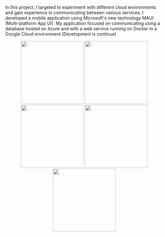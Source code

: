 In this project, I targeted to experiment with different cloud environments and gain experience in communicating between various services. I developed a mobile application using Microsoft's new technology MAUI (Multi-platform App UI). My application focused on communicating using a database hosted on Azure and with a web service running on Docker in a Google Cloud environment.(Development is continue)

<p align="center">
  <img src="![Ekran görüntüsü 2024-01-18 122005](https://github.com/myemirrr/Library-MVC/assets/77809017/ddb95565-148c-4a5a-91df-37f3a089101c)"  width="200"/>
  <img src="![image](https://github.com/myemirrr/BasicLibrary-MVC/assets/77809017/569b8e3d-8233-498c-8019-748e95a68f6e)" width="200"/>
  <img src="![Ekran görüntüsü 2024-01-18 122018](https://github.com/myemirrr/BasicLibrary-MVC/assets/77809017/3c8e2fd9-f391-460d-8967-996f327056bc)" width="200"/>
  <img src="![Ekran görüntüsü 2024-01-18 122045](https://github.com/myemirrr/Library-MVC/assets/77809017/67f109e2-33e9-413f-a1ff-27296cd85a32)" width="200"/>
  <img src="![Ekran görüntüsü 2024-01-18 121923](https://github.com/myemirrr/Library-MVC/assets/77809017/421d15c4-da46-4e46-98aa-491e34570ffa)" width="200"/>
</p>



